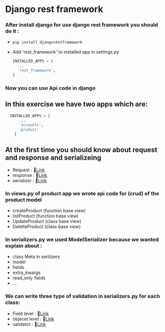 # Django rest framework
### After install django for use django rest framework you should do it :
- ```python
  pip install djangorestframework
  ```
- Add 'rest_framework' to installed app in settings.py
  ```python
  INSTALLED_APPS = [
    ...
    'rest_framework',
  ]
  ```
### Now you can use Api code in django
## In this exercise we have two apps which are:
```python
  INSTALLED_APPS = [
      ...
      'accounts',
      'product'
    ]
```
## At the first time you should know about request and response and serializeing
- Request : 🔗[Link](https://www.django-rest-framework.org/tutorial/2-requests-and-responses/)
- response : 🔗[Link](https://www.django-rest-framework.org/tutorial/2-requests-and-responses/)
- serializer : 🔗[Link](https://www.django-rest-framework.org/api-guide/serializers/)

### In views.py of product app we wrote api code for (crud) of the product model
- createProduct (function base view)
- listProduct (function base view)
- UpdateProduct (class base view)
- DelelteProduct (class base view)
### In serializers.py we used ModelSerializer because we wanted explain about :
- class Meta in serilizers
- model
- fields
- extra_kwargs
- read_only fields
- ...
### We can write three type of validation in serializers.py for each class:
- Field level :  🔗[Link](https://www.django-rest-framework.org/api-guide/serializers/#field-level-validation)
- objecet level : 🔗[Link](https://www.django-rest-framework.org/api-guide/serializers/#object-level-validation)
- validator : 🔗[Link](https://www.django-rest-framework.org/api-guide/serializers/#validators)
